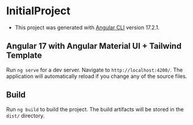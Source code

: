 # InitialProject

- This project was generated with [Angular CLI](https://github.com/angular/angular-cli) version 17.2.1.

## Angular 17 with Angular Material UI + Tailwind Template

Run `ng serve` for a dev server. Navigate to `http://localhost:4200/`. The application will automatically reload if you change any of the source files.

## Build

Run `ng build` to build the project. The build artifacts will be stored in the `dist/` directory.
 
 
